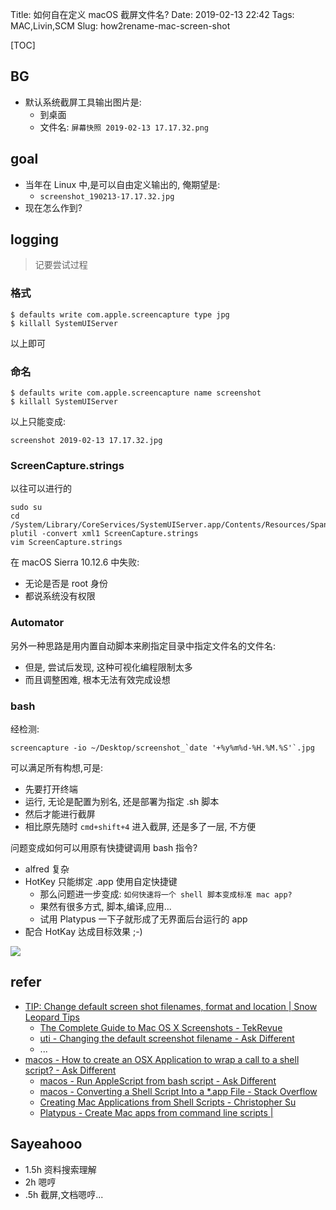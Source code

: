 Title: 如何自在定义 macOS 截屏文件名?
Date: 2019-02-13 22:42
Tags: MAC,Livin,SCM
Slug: how2rename-mac-screen-shot

[TOC]

## BG

- 默认系统截屏工具输出图片是:
    + 到桌面
    + 文件名: `屏幕快照 2019-02-13 17.17.32.png`

## goal
- 当年在 Linux 中,是可以自由定义输出的, 俺期望是:
    + `screenshot_190213-17.17.32.jpg`
- 现在怎么作到?

## logging
> 记要尝试过程


### 格式

    $ defaults write com.apple.screencapture type jpg
    $ killall SystemUIServer

以上即可

### 命名

    $ defaults write com.apple.screencapture name screenshot
    $ killall SystemUIServer

以上只能变成:

    screenshot 2019-02-13 17.17.32.jpg

### ScreenCapture.strings
以往可以进行的

    sudo su
    cd /System/Library/CoreServices/SystemUIServer.app/Contents/Resources/Spanish.lpro 
    plutil -convert xml1 ScreenCapture.strings
    vim ScreenCapture.strings

在 macOS Sierra 10.12.6 中失败:

- 无论是否是 root 身份
- 都说系统没有权限

### Automator

另外一种思路是用内置自动脚本来刷指定目录中指定文件名的文件名:

- 但是, 尝试后发现, 这种可视化编程限制太多
- 而且调整困难, 根本无法有效完成设想


### bash

经检测:

    screencapture -io ~/Desktop/screenshot_`date '+%y%m%d-%H.%M.%S'`.jpg

可以满足所有构想,可是:

- 先要打开终端
- 运行, 无论是配置为别名, 还是部署为指定 .sh 脚本
- 然后才能进行截屏
- 相比原先随时 `cmd+shift+4` 进入截屏, 还是多了一层, 不方便

问题变成如何可以用原有快捷键调用 bash 指令?

- alfred 复杂
- HotKey 只能绑定 .app 使用自定快捷键
    + 那么问题进一步变成: `如何快速将一个 shell 脚本变成标准 mac app?`
    + 果然有很多方式, 脚本,编译,应用...
    + 试用 Platypus 一下子就形成了无界面后台运行的 app
- 配合 HotKay 达成目标效果 ;-)

![](https://ipic.zoomquiet.top/2019-02-13-screenshot_190213-23.03.43.jpg)


## refer

- [TIP: Change default screen shot filenames, format and location | Snow Leopard Tips](http://snowleopardtips.net/tips/everything-you-need-to-know-about-screen-captures.html)
    + [The Complete Guide to Mac OS X Screenshots - TekRevue](https://www.tekrevue.com/tip/how-to-customize-screenshot-options-in-mac-os-x/)
    + [uti - Changing the default screenshot filename - Ask Different](https://apple.stackexchange.com/questions/27729/changing-the-default-screenshot-filename)
    + ...
- [macos \- How to create an OSX Application to wrap a call to a shell script? \- Ask Different](https://apple.stackexchange.com/questions/200125/how-to-create-an-osx-application-to-wrap-a-call-to-a-shell-script)
    + [macos \- Run AppleScript from bash script \- Ask Different](https://apple.stackexchange.com/questions/103621/run-applescript-from-bash-script)
    + [macos \- Converting a Shell Script Into a \*\.app File \- Stack Overflow](https://stackoverflow.com/questions/30792569/converting-a-shell-script-into-a-app-file)
    + [Creating Mac Applications from Shell Scripts \- Christopher Su](https://christopher.su/2012/creating-mac-applications-shell-scripts/)
    + [Platypus \- Create Mac apps from command line scripts \|](https://sveinbjorn.org/platypus)

## Sayeahooo

- 1.5h 资料搜索理解
- 2h 嗯哼
- .5h 截屏,文档嗯哼...
